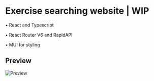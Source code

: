 # Exercise searching website | WIP
• React and Typescript 

• React Router V6 and RapidAPI

• MUI for styling

## Preview

![Preview](https://i.imgur.com/6TWpqAV.png)
